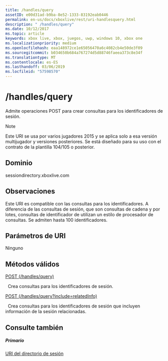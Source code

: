 ```yaml
---
title: /handles/query
assetID: e00d31ad-b9ba-8e52-1333-83192eab0446
permalink: en-us/docs/xboxlive/rest/uri-handlesquery.html
description: " /handles/query"
ms.date: 10/12/2017
ms.topic: article
keywords: xbox live, xbox, juegos, uwp, windows 10, xbox one
ms.localizationpriority: medium
ms.openlocfilehash: eaa148972ce1e65056470a6c4082cb4e50de3f09
ms.sourcegitcommit: b034650b684a767274d5d88746faeea373c8e34f
ms.translationtype: MT
ms.contentlocale: es-ES
ms.lasthandoff: 03/06/2019
ms.locfileid: "57598570"
---
```

# <a name="handlesquery"></a>/handles/query
Admite operaciones POST para crear consultas para los identificadores de sesión. 

> [!NOTE] 
> Este URI se usa por varios jugadores 2015 y se aplica solo a esa versión multijugador y versiones posteriores. Se está diseñado para su uso con el contrato de la plantilla 104/105 o posterior.  

 
<a id="ID4EQ"></a>

 
## <a name="domain"></a>Dominio
sessiondirectory.xboxlive.com  
<a id="ID4EV"></a>

 
## <a name="remarks"></a>Observaciones
Este URI es compatible con las consultas para los identificadores. A diferencia de las consultas de sesión, que son consultas de cadena y por lotes, consultas de identificador de utilizan un estilo de procesador de consultas. Se admiten hasta 100 identificadores.  
<a id="ID4E2"></a>

 
## <a name="uri-parameters"></a>Parámetros de URI
 
Ninguno   
<a id="ID4EEB"></a>

 
## <a name="valid-methods"></a>Métodos válidos

[POST (/handles/query)](uri-handlesquerypost.md)

&nbsp;&nbsp;Crea consultas para los identificadores de sesión.

[POST (/handles/query?include=relatedInfo)](uri-handlesqueryincludepost.md)

&nbsp;&nbsp;Crea consultas para los identificadores de sesión que incluyen información de la sesión relacionadas.
 
<a id="ID4EQB"></a>

 
## <a name="see-also"></a>Consulte también
 
<a id="ID4ESB"></a>

 
##### <a name="parent"></a>Primario 

[URI del directorio de sesión](atoc-reference-sessiondirectory.md)

   